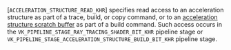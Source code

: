[`ACCELERATION_STRUCTURE_READ_KHR`] specifies read
access to an acceleration structure as part of a trace, build, or copy
command, or to an [acceleration
structure scratch buffer](https://www.khronos.org/registry/vulkan/specs/1.3-extensions/html/vkspec.html#acceleration-structure-scratch) as part of a build command.
Such access occurs in the
`VK_PIPELINE_STAGE_RAY_TRACING_SHADER_BIT_KHR` pipeline stage or
`VK_PIPELINE_STAGE_ACCELERATION_STRUCTURE_BUILD_BIT_KHR` pipeline
stage.